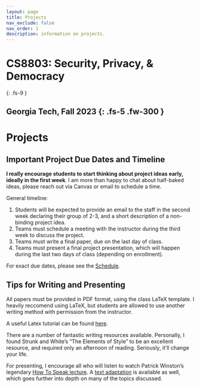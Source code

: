 ```yaml
---
layout: page
title: Projects 
nav_exclude: false
nav_order: 1
description: information on projects.
---
```

# CS8803: Security, Privacy, & Democracy
{: .fs-9 }

Georgia Tech, Fall 2023
{: .fs-5 .fw-300 }
---
<script src="https://cdn.mathjax.org/mathjax/latest/MathJax.js?config=TeX-AMS-MML_HTMLorMML" type="text/javascript"></script>
# Projects


## Important Project Due Dates and Timeline
**I really encourage students to start thinking about project ideas early, ideally in the first week**. I am more than happy to chat about half-baked ideas, please reach out via Canvas or email to schedule a time.

General timeline:
1. Students will be expected to provide an email to the staff in the second week declaring their group of 2-3, and a short description of a non-binding project idea.
2. Teams must schedule a meeting with the instructor during the third week to discuss the project.
3. Teams must write a final paper, due on the last day of class.
4. Teams must present a final project presentation, which will happen during the last two days of class (depending on enrollment).

For exact due dates, please see the [Schedule](schedule.md).

## Tips for Writing and Presenting

All papers must be provided in PDF format, using the class LaTeX template. I heavily reccomend using LaTeX, but students are allowed to use another writing method with permission from the instructor.

A useful Latex tutorial can be found [here](https://www.maths.tcd.ie/~dwilkins/LaTeXPrimer/).

There are a number of fantastic writing resources available. Personally, I found Strunk and White’s “The Elements of Style” to be an excellent resource, and required only an afternoon of reading. Seriously, it’ll change your life.

For presenting, I encourage all who will listen to watch Patrick Winston’s legendary [How To Speak lecture](https://www.youtube.com/watch?v=Unzc731iCUY). A [text adaptation](https://mitpress.mit.edu/9780262360401/make-it-clear/) is available as well, which goes further into depth on many of the topics discussed.




